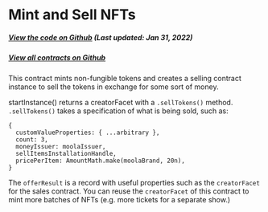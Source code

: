 # Mint and Sell NFTs

<Zoe-Version/>

##### [View the code on Github](https://github.com/Agoric/agoric-sdk/blob/4e0aece631d8310c7ab8ef3f46fad8981f64d208/packages/zoe/src/contracts/mintAndSellNFT.js) (Last updated: Jan 31, 2022)
##### [View all contracts on Github](https://github.com/Agoric/agoric-sdk/tree/HEAD/packages/zoe/src/contracts)

This contract mints non-fungible tokens and creates a selling contract
instance to sell the tokens in exchange for some sort of money.

startInstance() returns a creatorFacet with a `.sellTokens()` method. `.sellTokens()` takes a
specification of what is being sold, such as:
```
{
  customValueProperties: { ...arbitrary },
  count: 3,
  moneyIssuer: moolaIssuer,
  sellItemsInstallationHandle,
  pricePerItem: AmountMath.make(moolaBrand, 20n),
}
```

The `offerResult` is a record with useful properties such as the
`creatorFacet` for the sales contract. You can reuse the
`creatorFacet` of this contract to mint more batches of NFTs (e.g.
more tickets for a separate show.)
